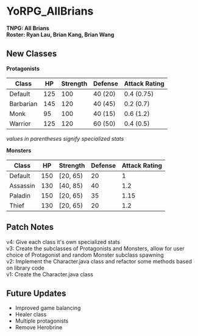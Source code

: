# YoRPG_AllBrians

**TNPG: All Brians**\
**Roster: Ryan Lau, Brian Kang, Brian Wang**

## New Classes

**Protagonists**

| Class | HP | Strength | Defense | Attack Rating |
| - | - | - | - | -|
| Default | 125 | 100 | 40 (20) | 0.4 (0.75) |
| Barbarian | 145 | 120 | 40 (45) | 0.2 (0.7) |
| Monk | 95 | 100 | 40 (15) | 0.6 (1.2) |
| Warrior | 125 | 120 | 60 (50)| 0.4 (0.5) |

*values in parentheses signify specialized stats*

**Monsters**

| Class | HP | Strength | Defense | Attack Rating |
| - | - | - | - | -|
| Default | 150 | [20, 65) | 20 | 1 |
| Assassin | 130 | [40, 85) | 40 | 1.2 |
| Paladin | 150 | [20, 65) | 35 | 1.15 |
| Thief | 130 | [20, 65) | 20 | 1.2 |

## Patch Notes

v4: Give each class it's own specialized stats\
v3: Create the subclasses of Protagonists and Monsters, allow for user choice of Protagonist and random Monster subclass spawning\
v2: Implement the Character.java class and refactor some methods based on library code\
v1: Create the Character.java class

## Future Updates
* Improved game balancing
* Healer class
* Multiple protagonists
* Remove Herobrine
